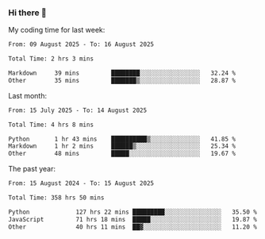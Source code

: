 ### Hi there 👋

My coding time for last week:

<!--START_SECTION:week-->

```txt
From: 09 August 2025 - To: 16 August 2025

Total Time: 2 hrs 3 mins

Markdown     39 mins         ████████░░░░░░░░░░░░░░░░░   32.24 %
Other        35 mins         ███████▒░░░░░░░░░░░░░░░░░   28.87 %
```

<!--END_SECTION:week-->

Last month:

<!--START_SECTION:month-->

```txt
From: 15 July 2025 - To: 14 August 2025

Total Time: 4 hrs 8 mins

Python       1 hr 43 mins    ██████████▒░░░░░░░░░░░░░░   41.85 %
Markdown     1 hr 2 mins     ██████▒░░░░░░░░░░░░░░░░░░   25.34 %
Other        48 mins         █████░░░░░░░░░░░░░░░░░░░░   19.67 %
```

<!--END_SECTION:month-->

The past year:

<!--START_SECTION:year-->

```txt
From: 15 August 2024 - To: 15 August 2025

Total Time: 358 hrs 50 mins

Python             127 hrs 22 mins █████████░░░░░░░░░░░░░░░░   35.50 %
JavaScript         71 hrs 18 mins  █████░░░░░░░░░░░░░░░░░░░░   19.87 %
Other              40 hrs 11 mins  ██▓░░░░░░░░░░░░░░░░░░░░░░   11.20 %
```

<!--END_SECTION:year-->
